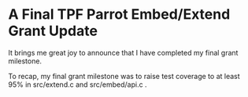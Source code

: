 # A Final TPF Parrot Embed/Extend Grant Update

It brings me great joy to announce that I have completed my final grant milestone.

To recap, my final grant milestone was to raise test coverage to at least 95% in
src/extend.c and src/embed/api.c .
